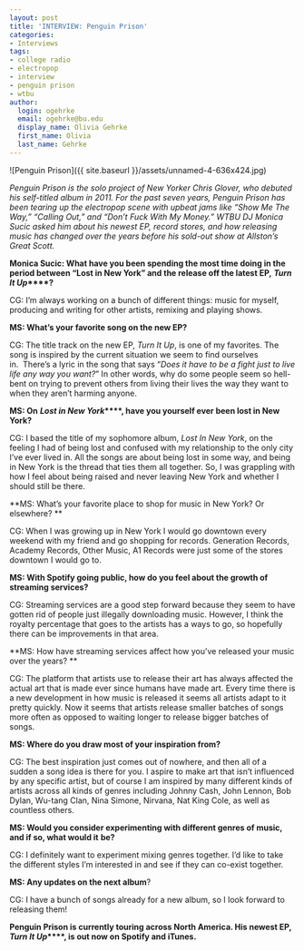 ```yaml
---
layout: post
title: 'INTERVIEW: Penguin Prison'
categories:
- Interviews
tags:
- college radio
- electropop
- interview
- penguin prison
- wtbu
author:
  login: ogehrke
  email: ogehrke@bu.edu
  display_name: Olivia Gehrke
  first_name: Olivia
  last_name: Gehrke
---
```

![Penguin Prison]({{ site.baseurl }}/assets/unnamed-4-636x424.jpg)

_Penguin Prison is the solo project of New Yorker Chris Glover, who debuted his self-titled album in 2011. For the past seven years, Penguin Prison has been tearing up the electropop scene with upbeat jams like “Show Me The Way,” “Calling Out,” and “Don’t Fuck With My Money.” WTBU DJ Monica Sucic asked him about his newest EP, record stores, and how releasing music has changed over the years before his sold-out show at Allston’s Great Scott._

**Monica Sucic: What have you been spending the most time doing in the period between “Lost in New York” and the release off the latest EP,** **_Turn It Up_****?**

CG: I’m always working on a bunch of different things: music for myself, producing and writing for other artists, remixing and playing shows.

**MS: What’s your favorite song on the new EP?**

CG: The title track on the new EP, _Turn It Up_, is one of my favorites. The song is inspired by the current situation we seem to find ourselves in.  There’s a lyric in the song that says “_Does it have to be a fight just to live life any way you want?_” In other words, why do some people seem so hell-bent on trying to prevent others from living their lives the way they want to when they aren’t harming anyone. 

**MS: On** **_Lost in New York_****, have you yourself ever been lost in New York?**

CG: I based the title of my sophomore album, _Lost In New York_, on the feeling I had of being lost and confused with my relationship to the only city I’ve ever lived in. All the songs are about being lost in some way, and being in New York is the thread that ties them all together. So, I was grappling with how I feel about being raised and never leaving New York and whether I should still be there. 

**MS: What’s your favorite place to shop for music in New York? Or elsewhere? **

CG: When I was growing up in New York I would go downtown every weekend with my friend and go shopping for records. Generation Records, Academy Records, Other Music, A1 Records were just some of the stores downtown I would go to. 

**MS: With Spotify going public, how do you feel about the growth of streaming services?**  

CG: Streaming services are a good step forward because they seem to have gotten rid of people just illegally downloading music. However, I think the royalty percentage that goes to the artists has a ways to go, so hopefully there can be improvements in that area. 

**MS: How have streaming services affect how you’ve released your music over the years? **

CG: The platform that artists use to release their art has always affected the actual art that is made ever since humans have made art. Every time there is a new development in how music is released it seems all artists adapt to it pretty quickly. Now it seems that artists release smaller batches of songs more often as opposed to waiting longer to release bigger batches of songs. 

**MS: Where do you draw most of your inspiration from?**

CG: The best inspiration just comes out of nowhere, and then all of a sudden a song idea is there for you. I aspire to make art that isn’t influenced by any specific artist, but of course I am inspired by many different kinds of artists across all kinds of genres including Johnny Cash, John Lennon, Bob Dylan, Wu-tang Clan, Nina Simone, Nirvana, Nat King Cole, as well as countless others. 

**MS: Would you consider experimenting with different genres of music, and if so, what would it** **be?**

CG: I definitely want to experiment mixing genres together. I’d like to take the different styles I’m interested in and see if they can co-exist together. 

**MS: Any updates on the next album**? 

CG: I have a bunch of songs already for a new album, so I look forward to releasing them!

**Penguin Prison is currently touring across North America. His newest EP,** **_Turn It Up_****, is out now on Spotify and iTunes.**
